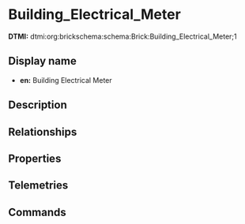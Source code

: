 # Building_Electrical_Meter
**DTMI:** dtmi:org:brickschema:schema:Brick:Building_Electrical_Meter;1
## Display name
- **en:** Building Electrical Meter
## Description
## Relationships
## Properties
## Telemetries
## Commands
